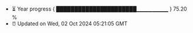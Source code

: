 - ⏳ Year progress { ██████████████████████▁▁▁▁▁▁▁▁ } 75.20 %
- ⏰ Updated on Wed, 02 Oct 2024 05:21:05 GMT


